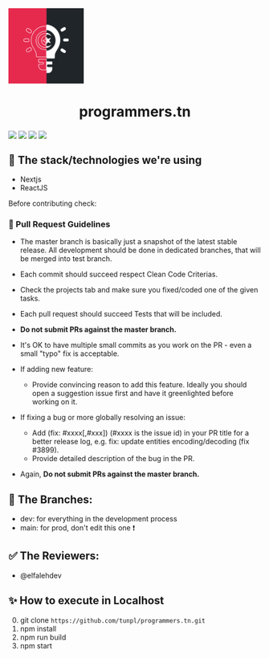 <img style="text-align: center;"  align="center" src="./.github/logo.jpg" height="150" width="150"/>
<h1 align="center">programmers.tn</h1>

 <img align="center" src="https://img.shields.io/github/languages/top/tunpl/programmers.tn"> <img align="center" src="https://img.shields.io/discord/834943508225327114"> <img align="center" src="https://img.shields.io/david/tunpl/programmers.tn"> <img align="center" src="https://img.shields.io/github/stars/tunpl/programmers.tn?style=social">

## 🎤 The stack/technologies we're using
- Nextjs
- ReactJS


Before contributing check: 
### :red_circle: Pull Request Guidelines

- The master branch is basically just a snapshot of the latest stable release. All development should be done in dedicated branches, that will be merged into test branch.

- Each commit should succeed respect Clean Code Criterias.

- Check the projects tab and make sure you fixed/coded one of the given tasks. 

- Each pull request should succeed Tests that will be included.

- **Do not submit PRs against the master branch.**

- It's OK to have multiple small commits as you work on the PR - even a small "typo" fix is acceptable.

- If adding new feature:
  - Provide convincing reason to add this feature. Ideally you should open a suggestion issue first and have it greenlighted before working on it.

- If fixing a bug or more globally resolving an issue:
  - Add (fix: #xxxx[,#xxx]) (#xxxx is the issue id) in your PR title for a better release log, e.g. fix: update entities encoding/decoding (fix #3899).
  - Provide detailed description of the bug in the PR.

- Again, **Do not submit PRs against the master branch.**

## 🔶 The Branches: 
- dev: for everything in the development process
- main: for prod, don't edit this one ❗

## ✅ The Reviewers:
- @elfalehdev 


## ✨ How to execute in Localhost
0. git clone ```https://github.com/tunpl/programmers.tn.git```
1. npm install 
2. npm run build
3. npm start 
